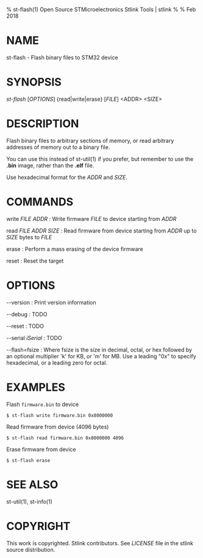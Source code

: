 % st-flash(1) Open Source STMicroelectronics Stlink Tools  | stlink
%
% Feb 2018


# NAME
st-flash - Flash binary files to STM32 device


# SYNOPSIS
*st-flash* \[*OPTIONS*\] \{read|write|erase\} \[*FILE*\] \<ADDR\> \<SIZE\>


# DESCRIPTION
Flash binary files to arbitrary sections of memory, or read arbitrary addresses
of memory out to a binary file.

You can use this instead of st-util(1) if you prefer, but remember to use the
**.bin** image, rather than the **.elf** file.

Use hexadecimal format for the *ADDR* and *SIZE*.


# COMMANDS

write *FILE* *ADDR*
:   Write firmware *FILE* to device starting from *ADDR*

read *FILE* *ADDR* *SIZE*
:   Read firmware from device starting from *ADDR* up to *SIZE* bytes to *FILE*

erase
:   Perform a mass erasing of the device firmware

reset
:   Reset the target

# OPTIONS

--version
:   Print version information

--debug
:   TODO

--reset
:   TODO

--serial *iSerial*
:   TODO

--flash=fsize
:   Where fsize is the size in decimal, octal, or hex followed by an optional multiplier 
'k' for KB, or 'm' for MB.
Use a leading "0x" to specify hexadecimal, or a leading zero for octal.

# EXAMPLES
Flash `firmware.bin` to device

    $ st-flash write firmware.bin 0x8000000


Read firmware from device (4096 bytes)

    $ st-flash read firmware.bin 0x8000000 4096


Erase firmware from device

    $ st-flash erase


# SEE ALSO
st-util(1), st-info(1)


# COPYRIGHT
This work is copyrighted. Stlink contributors.
See *LICENSE* file in the stlink source distribution.
